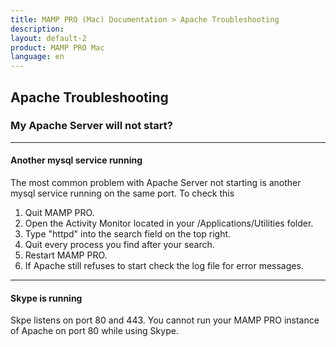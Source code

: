 ```yaml
---
title: MAMP PRO (Mac) Documentation > Apache Troubleshooting
description: 
layout: default-2
product: MAMP PRO Mac
language: en
---
```


## Apache Troubleshooting

### My Apache Server will not start?

---

#### Another mysql service running

The most common problem with Apache Server not starting is another mysql service running on the same port. To check this

1. Quit MAMP PRO.
2. Open the Activity Monitor located in your /Applications/Utilities folder.
3. Type "httpd" into the search field on the top right.
4. Quit every process you find after your search.
5. Restart MAMP PRO.
6. If Apache still refuses to start check the log file for error messages.

---

#### Skype is running

Skpe listens on port 80 and 443. You cannot run your MAMP PRO instance of Apache on port 80 while using Skype.


